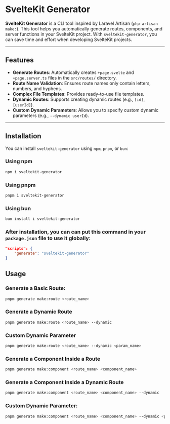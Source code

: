 # SvelteKit Generator

**SvelteKit Generator** is a CLI tool inspired by Laravel Artisan (`php artisan make:`). This tool helps you automatically generate routes, components, and server functions in your SvelteKit project. With `sveltekit-generator`, you can save time and effort when developing SvelteKit projects.

---

## Features

- **Generate Routes**: Automatically creates `+page.svelte` and `+page.server.ts` files in the `src/routes/` directory.
- **Route Name Validation**: Ensures route names only contain letters, numbers, and hyphens.
- **Complex File Templates**: Provides ready-to-use file templates.
- **Dynamic Routes**: Supports creating dynamic routes (e.g., `[id]`, `[userId]`).
- **Custom Dynamic Parameters**: Allows you to specify custom dynamic parameters (e.g., `--dynamic userId`).

---

## Installation

You can install `sveltekit-generator` using `npm`, `pnpm`, or `bun`:

### Using npm
```bash
npm i sveltekit-generator
```

### Using pnpm
```bash
pnpm i sveltekit-generator
```

### Using bun
```bash
bun install i sveltekit-generator
```
### After installation, you can can put this command in your `package.json` file to use it globally:

```json
"scripts": {
    "generate": "sveltekit-generator"
}
```

## Usage

### Generate a Basic Route:

```bash
pnpm generate make:route <route_name>
```

### Generate a Dynamic Route

```bash
pnpm generate make:route <route_name> --dynamic
```

### Custom Dynamic Parameter

```bash
pnpm generate make:route <route_name> --dynamic <param_name>
```

### Generate a Component Inside a Route

```bash
pnpm generate make:component <route_name> <component_name>
```

### Generate a Component Inside a Dynamic Route

```bash
pnpm generate make:component <route_name> <component_name> --dynamic
```

### Custom Dynamic Parameter:

```bash
pnpm generate make:component <route_name> <component_name> --dynamic <param_name>
```
